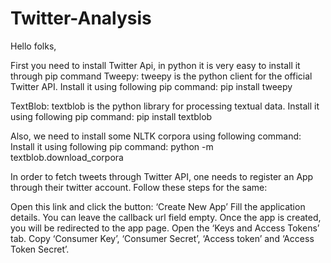 # Twitter-Analysis

Hello folks,

First you need to install Twitter Api, in python it is very easy to install it through pip command
Tweepy: tweepy is the python client for the official Twitter API.
Install it using following pip command: pip install tweepy 

TextBlob: textblob is the python library for processing textual data.
Install it using following pip command: pip install textblob

Also, we need to install some NLTK corpora using following command:
Install it using following pip command: python -m textblob.download_corpora

In order to fetch tweets through Twitter API, one needs to register an App through their twitter account. Follow these steps for the same:

Open this link and click the button: ‘Create New App’
Fill the application details. You can leave the callback url field empty.
Once the app is created, you will be redirected to the app page.
Open the ‘Keys and Access Tokens’ tab.
Copy ‘Consumer Key’, ‘Consumer Secret’, ‘Access token’ and ‘Access Token Secret’.
